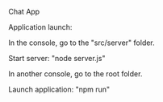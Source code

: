 Chat App

Application launch:

In the console, go to the "src/server" folder.

Start server: "node server.js"

In another console, go to the root folder.

Launch application: "npm run"